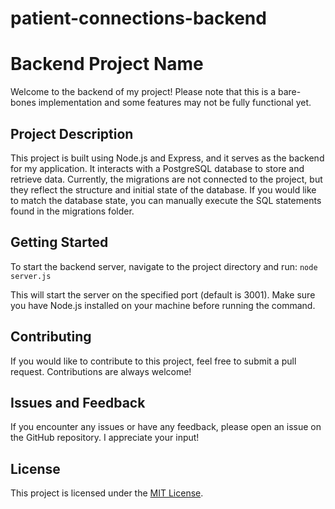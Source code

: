 # patient-connections-backend

# Backend Project Name

Welcome to the backend of my project! Please note that this is a bare-bones implementation and some features may not be fully functional yet.

## Project Description

This project is built using Node.js and Express, and it serves as the backend for my application. It interacts with a PostgreSQL database to store and retrieve data. Currently, the migrations are not connected to the project, but they reflect the structure and initial state of the database. If you would like to match the database state, you can manually execute the SQL statements found in the migrations folder.

## Getting Started

To start the backend server, navigate to the project directory and run:
`node server.js`

This will start the server on the specified port (default is 3001). Make sure you have Node.js installed on your machine before running the command.

## Contributing

If you would like to contribute to this project, feel free to submit a pull request. Contributions are always welcome!

## Issues and Feedback

If you encounter any issues or have any feedback, please open an issue on the GitHub repository. I appreciate your input!

## License

This project is licensed under the [MIT License](link-to-license-file).

